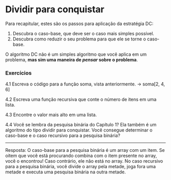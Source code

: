# Dividir para conquistar

Para recapitular, estes são os passos para aplicação da estratégia DC: 

1. Descubra o caso-base, que deve ser o caso mais simples possível. 
2. Descubra como reduzir o seu problema para que ele se torne o caso-base.

O algoritmo DC não é um simples algoritmo que você aplica em um problema, **mas sim uma maneira de *pensar* sobre o problema**.

### Exercícios

4.1 Escreva o código para a função soma, vista anteriormente. -> soma[2, 4, 6]

4.2 Escreva uma função recursiva que conte o número de itens em uma lista. 

4.3 Encontre o valor mais alto em uma lista.

4.4 Você se lembra da pesquisa binária do Capítulo 1? Ela também é um algoritmo do tipo dividir para conquistar. Você consegue determinar o caso-base e o caso recursivo para a pesquisa binária?

------

Resposta: O caso-base para a pesquisa binária é um array com um item. Se oitem que você está procurando combina com o item presente no array, você o encontrou! Caso contrário, ele não está no array. No caso recursivo para a pesquisa binária, você divide o array pela metade, joga fora uma metade e executa uma pesquisa binária na outra metade.

